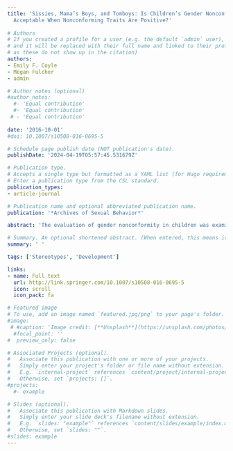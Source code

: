 ```yaml
---
title: 'Sissies, Mama’s Boys, and Tomboys: Is Children’s Gender Nonconformity More
  Acceptable When Nonconforming Traits Are Positive?'
  
# Authors
# If you created a profile for a user (e.g. the default `admin` user), write the username (folder name) here
# and it will be replaced with their full name and linked to their profile. (Does not work for names with special characters
# as these do not show up in the citation)  
authors:
- Emily F. Coyle
- Megan Fulcher
- admin

# Author notes (optional)
#author_notes:
  #- 'Equal contribution'
  #- 'Equal contribution'
 # - 'Equal contribution'
  
date: '2016-10-01'
#doi: 10.1007/s10508-016-0695-5

# Schedule page publish date (NOT publication's date).
publishDate: '2024-04-19T05:57:45.531679Z'

# Publication type.
# Accepts a single type but formatted as a YAML list (for Hugo requirements).
# Enter a publication type from the CSL standard.
publication_types:
- article-journal

# Publication name and optional abbreviated publication name.
publication: '*Archives of Sexual Behavior*'

abstract: 'The evaluation of gender nonconformity in children was examined in two studies. In Study 1, 48 young adults evaluated the positivity of culturally popular labels for gender nonconformity, including “tomboy,” “sissy,” and two new labels generated in a pilot study, “mama’s boy” and “brat.” The “mama’s boy” was described as a boy who has positive feminine traits (gentle and well-mannered) as opposed to the “sissy” who was described as having negative feminine traits (crying and easily frightened). In Study 2, 161 young adults read descriptions of gender-typical and nonconforming children, evaluating them in several domains. The label “mama’s boy” was considered negative in Study 1 but an unlabeled positive nonconforming boy was rated as likable and competent in Study 2. However, participants worried about nonconforming boys, saying they would encourage them to behave differently and describing such children with derogatory sexual orientation slurs. “Tomboy” was generally considered a positive label in Study 1. In Study 2, gender nonconforming girls were considered neither likable nor dislikeable, and neither competent nor incompetent, reflecting ambivalence about girls’ nonconformity. It may be that we use gender nonconformity labels as indicators of sexual orientation, even in young children. Therefore, even when an individual displays objectively positive traits, the stigma associated with homosexuality taints judgments about their nonconforming behavior.'

# Summary. An optional shortened abstract. (When entered, this means it won't be displayed on the front page)
summary: ' '

tags: ['Stereotypes', 'Development']

links:
- name: Full text
  url: http://link.springer.com/10.1007/s10508-016-0695-5
  icon: scroll
  icon_pack: fa

# Featured image
# To use, add an image named `featured.jpg/png` to your page's folder.
#image:
 # #caption: 'Image credit: [**Unsplash**](https://unsplash.com/photos/pLCdAaMFLTE)'
  #focal_point: ''
#  preview_only: false

# Associated Projects (optional).
#   Associate this publication with one or more of your projects.
#   Simply enter your project's folder or file name without extension.
#   E.g. `internal-project` references `content/project/internal-project/index.md`.
#   Otherwise, set `projects: []`.
#projects:
  #- example

# Slides (optional).
#   Associate this publication with Markdown slides.
#   Simply enter your slide deck's filename without extension.
#   E.g. `slides: "example"` references `content/slides/example/index.md`.
#   Otherwise, set `slides: ""`.
#slides: example
---
```

